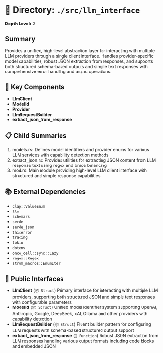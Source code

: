 # 📁 Directory: `./src/llm_interface`

**Depth Level:** 2

## Summary
Provides a unified, high-level abstraction layer for interacting with multiple LLM providers through a single client interface. Handles provider-specific model capabilities, robust JSON extraction from responses, and supports both structured schema-based outputs and simple text responses with comprehensive error handling and async operations.

## 🎯 Key Components
- **LlmClient**
- **ModelId**
- **Provider**
- **LlmRequestBuilder**
- **extract_json_from_response**

## 📋 Child Summaries
1. models.rs: Defines model identifiers and provider enums for various LLM services with capability detection methods
2. extract_json.rs: Provides utilities for extracting JSON content from LLM response text using regex and brace balancing
3. mod.rs: Main module providing high-level LLM client interface with structured and simple response capabilities

## 📚 External Dependencies
- `clap::ValueEnum`
- `llm`
- `schemars`
- `serde`
- `serde_json`
- `thiserror`
- `tracing`
- `tokio`
- `dotenv`
- `once_cell::sync::Lazy`
- `regex::Regex`
- `strum_macros::EnumIter`

## 🔌 Public Interfaces
- **LlmClient** (`📦 Struct`)
  Primary interface for interacting with multiple LLM providers, supporting both structured JSON and simple text responses with configurable parameters
- **ModelId** (`📦 Struct`)
  Unified model identifier system supporting OpenAI, Anthropic, Google, DeepSeek, xAI, Ollama and other providers with capability detection
- **LlmRequestBuilder** (`📦 Struct`)
  Fluent builder pattern for configuring LLM requests with schema-based structured output support
- **extract_json_from_response** (`🔧 Function`)
  Robust JSON extraction from LLM responses handling various output formats including code blocks and embedded JSON
